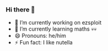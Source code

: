 ### Hi there 👋

- 🔭 I’m currently working on ezsploit
- 🌱 I’m currently learning maths 💀💀
- 😄 Pronouns: he/him
- ⚡ Fun fact: I like nutella

